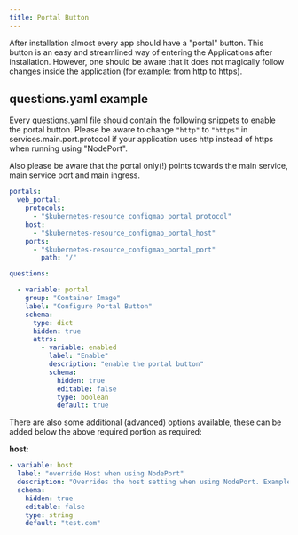 ```yaml
---
title: Portal Button
---
```


After installation almost every app should have a "portal" button. This button is an easy and streamlined way of entering the Applications after installation. However, one should be aware that it does not magically follow changes inside the application (for example: from http to https).

## questions.yaml example

Every questions.yaml file should contain the following snippets to enable the portal button. Please be aware to change `"http"` to `"https"` in services.main.port.protocol if your application uses http instead of https when running using "NodePort".

Also please be aware that the portal only(!) points towards the main service, main service port and main ingress.

```yaml
portals:
  web_portal:
    protocols:
      - "$kubernetes-resource_configmap_portal_protocol"
    host:
      - "$kubernetes-resource_configmap_portal_host"
    ports:
      - "$kubernetes-resource_configmap_portal_port"
        path: "/"

questions:

  - variable: portal
    group: "Container Image"
    label: "Configure Portal Button"
    schema:
      type: dict
      hidden: true
      attrs:
        - variable: enabled
          label: "Enable"
          description: "enable the portal button"
          schema:
            hidden: true
            editable: false
            type: boolean
            default: true

```

There are also some additional (advanced) options available, these can be added below the above required portion as required:

**host:**

```yaml
- variable: host
  label: "override Host when using NodePort"
  description: "Overrides the host setting when using NodePort. Example use case would be load balanced NodePorts."
  schema:
    hidden: true
    editable: false
    type: string
    default: "test.com"
```
